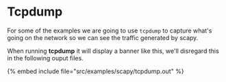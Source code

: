 # Tcpdump


For some of the examples we are going to use `tcpdump` to capture what's going on the network so we can see the traffic generated by scapy.


When running **tcpdump** it will display a banner like this, we'll disregard this in the following ouput files.


{% embed include file="src/examples/scapy/tcpdump.out" %}


